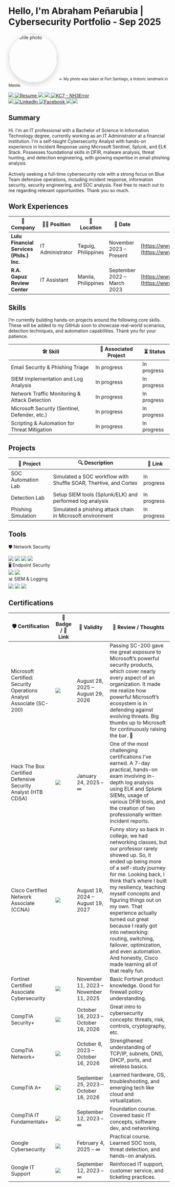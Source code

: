 # Hello, I'm Abraham Peñarubia | Cybersecurity Portfolio - Sep 2025

  <!-- Profile Picture -->
<div align="left">

  <img src="https://i.imgur.com/sC3Yalf.png"
       alt="Profile photo"
       style="width:150px;height:150px;border-radius:50%;object-fit:cover;object-position:center;border:2px solid #e5e7eb;box-shadow:0 6px 16px rgba(0,0,0,.15);" />
  <sup>     ← My photo was taken at Fort Santiago, a historic landmark in Manila.</sup>

</div>



<div class="container">
  <div class="buttons">
  <!-- GitHub -->
  <a href="https://github.com/NH3Error">
    <img src="https://img.shields.io/badge/-GitHub-181717?style=for-the-badge&logo=github&logoColor=white" />
  </a>

  <!-- Resume -->
  <a href="https://drive.google.com/file/d/16FtQ5tbU2MahQDbYaNSXqD2BpW3cAW-u/view?usp=sharing" target="_blank">
    <img src="https://img.shields.io/badge/Resume-Google%20Drive-34A853?style=for-the-badge&logo=googledrive&logoColor=white" alt="Resume" />
  </a>

  <!-- Hack The Box -->
  <a href="https://app.hackthebox.com/profile/2052578" target="_blank">
    <img src="https://img.shields.io/badge/Hack%20The%20Box-NH3Error-121212?style=for-the-badge&logo=hackthebox&logoColor=9FEF00" />
  </a>

  <!-- TryHackMe -->
  <a href="https://tryhackme.com/p/NH3Error" target="_blank">
    <img src="https://img.shields.io/badge/TryHackMe-NH3Error-2C2C2C?style=for-the-badge&logo=tryhackme&logoColor=FF1F1F" />
  </a>

  <!-- KC7 -->
  <a href="https://kc7cyber.com/profile/2c783cc2" target="_blank" rel="noopener">
    <img src="https://img.shields.io/badge/KC7-NH3Error-121212?style=for-the-badge&logo=data:image/svg+xml;base64,PASTE_YOUR_BASE64_SVG_HERE" alt="KC7 - NH3Error" />
  </a>

  <br>

  <!-- Medium -->
  <a href="https://medium.com/@abrahampenarubia">
    <img src="https://img.shields.io/badge/-Medium-12100E?style=for-the-badge&logo=medium&logoColor=white" />
  </a>

  <!-- LinkedIn -->
  <a href="https://linkedin.com/in/abrahampenarubia" target="_blank">
    <img src="https://img.shields.io/badge/LinkedIn-0077B5?style=for-the-badge&logo=linkedin&logoColor=white" alt="LinkedIn" />
  </a>

  <!-- Facebook -->
  <a href="https://www.facebook.com/abrahampenarubia/" target="_blank"> 
    <img src="https://img.shields.io/badge/Facebook-1877F2?style=for-the-badge&logo=facebook&logoColor=white" alt="Facebook" /> 
  </a>

  <!-- Email -->
  <a href="mailto:abrahampenarubia@gmail.com">
    <img src="https://img.shields.io/badge/Email-abrahampenarubia@gmail.com-D14836?style=for-the-badge&logo=gmail&logoColor=white" />
  </a>

  <!-- TipidPC -->
  <a href="https://tipidpc.com/ratings.php?username=r2xDxD">
    <img src="https://img.shields.io/badge/TIPIDPC%20Trusted%20Seller%20%7C%20Ratings-green?style=for-the-badge&logo=trustpilot&logoColor=white" />
  </a>
  </div>
</div>

## Summary
Hi. I'm an IT professional with a Bachelor of Science in Information Technology degree, currently working as an IT Administrator at a financial institution. I'm a self-taught Cybersecurity Analyst with hands-on experience in Incident Response using Microsoft Sentinel, Splunk, and ELK Stack. Possesses foundational skills in DFIR, malware analysis, threat hunting, and detection engineering, with growing expertise in email phishing analysis.<br><br>Actively seeking a full-time cybersecurity role with a strong focus on Blue Team defensive operations, including incident response, information security, security engineering, and SOC analysis. Feel free to reach out to me regarding relevant opportunities. Thank you so much.

## Work Experiences

| 🏢 Company                                   | 🧑‍💻 Position         | 📍 Location           | 📅 Date                      | 🔗 Website                                 |
|---------------------------------------------|----------------------|-----------------------|------------------------------|--------------------------------------------|
| **Lulu Financial Services (Phils.) Inc.**    | IT Administrator     | Taguig, Philippines   | November 2023 – Present      | [https://www.lulumoney.com.ph](https://www.lulumoney.com.ph/) |
| **R.A. Gapuz Review Center**                 | IT Assistant         | Manila, Philippines   | September 2022 – March 2023  | [https://www.raygapuzreviewsystem.com](https://www.raygapuzreviewsystem.com/) |

## Skills

I’m currently building hands-on projects around the following core skills. These will be added to my GitHub soon to showcase real-world scenarios, detection techniques, and automation capabilities. Thank you for your patience.

| 🛠️ Skill                                     | 📁 Associated Project           | ⏳ Status        |
|---------------------------------------------|----------------------------------|------------------|
| Email Security & Phishing Triage             | In progress                      | In progress      |
| SIEM Implementation and Log Analysis         | In progress                      | In progress      |
| Network Traffic Monitoring & Attack Detection| In progress                      | In progress      |
| Microsoft Security (Sentinel, Defender, etc.)| In progress                      | In progress      |
| Scripting & Automation for Threat Mitigation | In progress                      | In progress      |

## Projects

| 🧪 Project | 🔍 Description | 🔗 Link |
|-----------|----------------|--------|
| SOC Automation Lab | Simulated a SOC workflow with Shuffle SOAR, TheHive, and Cortex | In progress |
| Detection Lab | Setup SIEM tools (Splunk/ELK) and performed log analysis | In progress |
| Phishing Simulation | Simulated a phishing attack chain in Microsoft environment | In progress |

## Tools

🛡️ Network Security <br>
<div> <img src="https://img.shields.io/badge/-Fortinet-EE3124?&style=for-the-badge&logo=Fortinet&logoColor=white" /> <img src="https://img.shields.io/badge/-Wireshark-1679A7?&style=for-the-badge&logo=Wireshark&logoColor=white" /> <img src="https://img.shields.io/badge/-Suricata-EF3B2D?&style=for-the-badge&logo=Suricata&logoColor=white" /> <img src="https://img.shields.io/badge/-Zeek-777BB4?&style=for-the-badge&logo=Zeek&logoColor=white" /> </div> 
🖥️ Endpoint Security  <br>
<div> <img src="https://img.shields.io/badge/-CrowdStrike-FF2B06?&style=for-the-badge&logo=CrowdStrike&logoColor=white" /> <img src="https://img.shields.io/badge/-Microsoft_Defender_for_Endpoint-00A4EF?&style=for-the-badge&logo=Microsoft&logoColor=white" /> </div> 
📊 SIEM & Logging  <br>
<div> <img src="https://img.shields.io/badge/-Microsoft_Sentinel-0078D4?&style=for-the-badge&logo=Microsoft&logoColor=white" /> <img src="https://img.shields.io/badge/-Splunk-000000?&style=for-the-badge&logo=Splunk&logoColor=white" /> <img src="https://img.shields.io/badge/-ELK_Stack-005571?&style=for-the-badge&logo=Elastic&logoColor=white" /> </div> 

## Certifications

| 🛡️ Certification                             | 🔖 Badge / 🔗 Link                                                                                              | 📅 Validity                             | 🧠 Review / Thoughts                                                                 |
|---------------------------------------------|------------------------------------------------------------------------------------------------------------|------------------------------------------|---------------------------------------------------------------------------------------|
| Microsoft Certified: Security Operations Analyst Associate (SC-200)              | <a href="https://learn.microsoft.com/api/credentials/share/en-us/abrahampenarubia/95656177043CE4A0?=sharingId=6427A45046DADE32"> <img src="https://img.shields.io/badge/SC--200-0078D4?style=for-the-badge&logo=microsoft&logoColor=white" /> </a> | August 28, 2025 – August 29, 2026 | Passing SC-200 gave me great exposure to Microsoft’s powerful security products, which cover nearly every aspect of an organization. It made me realize how powerful Microsoft’s ecosystem is in defending against evolving threats. Big thumbs up to Microsoft for continuously raising the bar. 💪 |
| Hack The Box Certified Defensive Security Analyst (HTB CDSA)    | <a href="https://www.credly.com/badges/87f00bb9-785a-4fa4-8c6a-1dde7b319503"><img src="https://img.shields.io/badge/-HTB%20CDSA-006400?&style=for-the-badge&logo=HackTheBox&logoColor=white" /></a> | January 24, 2025 – ∞                     | One of the most challenging certifications I’ve earned. A 7-day practical, hands-on exam involving in-depth log analysis using ELK and Splunk SIEMs, usage of various DFIR tools, and the creation of two professionally written incident reports. |
| Cisco Certified Network Associate (CCNA)                        | <a href="https://cp.certmetrics.com/cisco/en/public/verify/credential/478a9ab16a5c4f54bafe5d741499265a"><img src="https://img.shields.io/badge/-CCNA-1D63ED?&style=for-the-badge&logo=Cisco&logoColor=white" /></a> | August 19, 2024 – August 19, 2027        | Funny story so back in college, we had networking classes, but our professor rarely showed up. So, it ended up being more of a self-study journey for me. Looking back, I think that’s where I built my resiliency, teaching myself concepts and figuring things out on my own. That experience actually turned out great because I really got into networking: routing, switching, failover, optimization, and even automation. And honestly, Cisco made learning all of that really fun. |
| Fortinet Certified Associate Cybersecurity  | <a href="https://www.credly.com/badges/2c8bbb46-267a-4ba7-9e0a-2d252246a1e0"><img src="https://img.shields.io/badge/-Fortinet%20FCAC-C41E3A?style=for-the-badge&logo=Fortinet&logoColor=white" /></a> | November 11, 2023 – November 11, 2025    | Basic Fortinet product knowledge. Good for firewall policy understanding.             |
| CompTIA Security+                           | <a href="https://www.certmetrics.com/comptia/public/verification.aspx?code=YSY22JE8K85PV551"><img src="https://img.shields.io/badge/-Security%2B-FF0000?&style=for-the-badge&logo=CompTIA&logoColor=white" /></a> | October 16, 2023 – October 16, 2026      | Great intro to cybersecurity concepts: threats, risk, controls, cryptography, etc.   |
| CompTIA Network+                            | <a href="https://www.certmetrics.com/comptia/public/verification.aspx?code=6H3K944XC43LFX9E"><img src="https://img.shields.io/badge/-Network%2B-007ACC?&style=for-the-badge&logo=CompTIA&logoColor=white" /></a> | October 8, 2023 – October 16, 2026       | Strengthened understanding of TCP/IP, subnets, DNS, DHCP, ports, and wireless basics.|
| CompTIA A+                                  | <a href="https://www.certmetrics.com/comptia/public/verification.aspx?code=Z5TWNJVVK70LFK3F"><img src="https://img.shields.io/badge/-A%2B-4D4D4D?&style=for-the-badge&logo=CompTIA&logoColor=white" /></a> | September 25, 2023 – October 16, 2026    | Learned hardware, OS, troubleshooting, and emerging tech like cloud and virtualization.|
| CompTIA IT Fundamentals+                    | <a href="https://www.certmetrics.com/comptia/public/verification.aspx?code=CTSZ0QV018L6V0C7"><img src="https://img.shields.io/badge/-ITF%2B-00BFFF?style=for-the-badge&logo=CompTIA&logoColor=white" /></a> | September 12, 2023 – ∞                   | Foundation course. Covered basic IT concepts, software dev, and networking.           |
| Google Cybersecurity                        | <a href="https://www.coursera.org/account/accomplishments/professional-cert/WL6M3BW7ZRAA"><img src="https://img.shields.io/badge/-Google%20Cybersecurity-34A853?style=for-the-badge&logo=Google&logoColor=white" /></a> | February 4, 2025 – ∞                     | Practical course. Learned SOC tools, threat detection, and hands-on analysis.         |
| Google IT Support                           | <a href="https://www.coursera.org/account/accomplishments/professional-cert/JVJF6DZTALFQ"><img src="https://img.shields.io/badge/-Google%20IT%20Support-4285F4?style=for-the-badge&logo=Google&logoColor=white" /></a> | September 12, 2023 – ∞                     | Reinforced IT support, customer service, and ticketing practices.                     |
